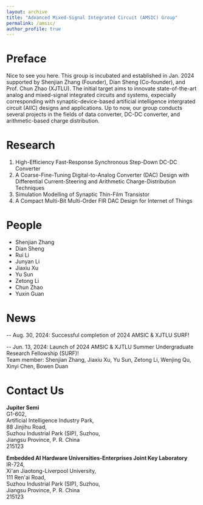 ```yaml
---
layout: archive
title: "Advanced Mixed-Signal Integrated Circuit (AMSIC) Group"
permalink: /amsic/
author_profile: true
---
```


Preface
=====
Nice to see you here. This group is incubated and established in Jan. 2024 supported by Shenjian Zhang (Founder), Dian Sheng (Co-founder), and Prof. Chun Zhao (XJTLU). The initial target aims to innovate state-of-the-art analog and mixed-signal integrated circuits and systems, expecially corresponding with synaptic-device-based artificial intelligence intergrated circuit (AIIC) designs and applications. Up to now, our group conducts several projects in the fields of data converter, DC-DC converter, and arithmetic-based charge distribution.

Research
=====
1. High-Efficiency Fast-Response Synchronous Step-Down DC-DC Converter
2. A Coarse-Fine-Tuning Digital-to-Analog Converter (DAC) Design with Differential Current-Steering and Arithmetic Charge-Distribution Techniques
3. Simulation Modelling of Synaptic Thin-Film Transistor
4. A Compact Multi-Bit Multi-Order FIR DAC Design for Internet of Things

People
=====
* Shenjian Zhang
* Dian Sheng
* Rui Li
* Junyan Li
* Jiaxiu Xu
* Yu Sun
* Zetong Li
* Chun Zhao
* Yuxin Guan

News
=====
-- Aug. 30, 2024: Successful completion of 2024 AMSIC & XJTLU SURF!

-- Jun. 13, 2024: Launch of 2024 AMSIC & XJTLU Summer Undergraduate Research Fellowship (SURF)!  
Team member: Shenjian Zhang, Jiaxiu Xu, Yu Sun, Zetong Li, Wenjing Qu, Xinyi Chen, Bowen Duan

Contact Us
=====
**Jupiter Semi**  
G1-602,  
Artificial Intelligence Industry Park,  
88 Jinjihu Road,  
Suzhou Industrial Park (SIP), Suzhou,  
Jiangsu Province, P. R. China  
215123

**Embedded AI Hardware Universities-Enterprises Joint Key Laboratory**  
IR-724,  
Xi'an Jiaotong-Liverpool University,  
111 Ren'ai Road,  
Suzhou Industrial Park (SIP), Suzhou,  
Jiangsu Province, P. R. China  
215123
